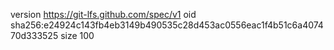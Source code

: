version https://git-lfs.github.com/spec/v1
oid sha256:e24924c143fb4eb3149b490535c28d453ac0556eac1f4b51c6a407470d333525
size 100
